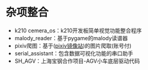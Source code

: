 # 杂项整合
* k210 cemera_os：k210开发板简单视觉功能整合程序
* malody_reader：基于pygame的malody读谱器
* pixiv爬图：基于([pixiv镜像站](https://pixivic.com/))的图片爬取(账号付)
* serial_assistant：包含数据可视化功能的串口助手
* SH_AGV：上海宝钢合作项目-AGV小车底层驱动代码
